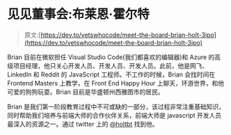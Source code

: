 # 见见董事会:布莱恩·霍尔特

> 原文:[https://dev.to/vetswhocode/meet-the-board-brian-holt-3ipo](https://dev.to/vetswhocode/meet-the-board-brian-holt-3ipo)

Brian 目前在微软担任 Visual Studio Code(我们都喜欢的编辑器)和 Azure 的高级项目经理，他只关心开发人员、开发人员、开发人员。此前，他是网飞、LinkedIn 和 Reddit 的 JavaScript 工程师。不工作的时候，Brian 会找时间在 Frontend Masters 上教学，在 Front End Happy Hour 上聊天，环游世界，和他可爱的狗狗玩耍。Brian 目前是华盛顿州西雅图市的居民。

Brian 是我们第一阶段教育过程中不可或缺的一部分，该过程非常注重基础知识，同时帮助我们培养与前端大师的合作伙伴关系，前端大师是 javascript 开发人员最深入的资源之一。通过 twitter 上的 [@holtbt](https://twitter.com/holtbt) 找到他。